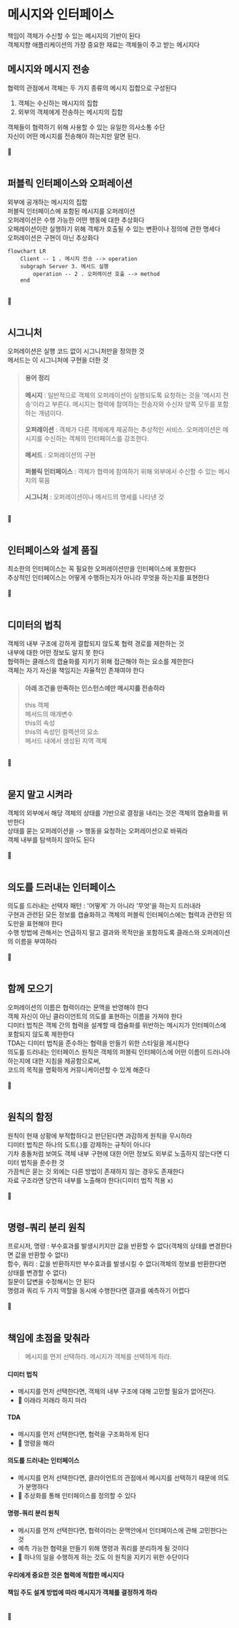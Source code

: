 # 메시지와 인터페이스

책임이 객체가 수신할 수 있는 메시지의 기반이 된다<br />
객체지향 애플리케이션의 가장 중요한 재료는 객체들이 주고 받는 메시지다<br />

## 메시지와 메시지 전송

협력의 관점에서 객체는 두 가지 종류의 메시지 집합으로 구성된다<br />

1. 객체는 수신하는 메시지의 집합<br />
2. 외부의 객체에게 전송하는 메시지의 집합<br />

객체들이 협력하기 위해 사용할 수 있는 유일한 의사소통 수단<br />
자신이 어떤 메시지를 전송해야 하는지만 알면 된다.<br />
<br />🤔<br />
<br />

## 퍼블릭 인터페이스와 오퍼레이션

외부에 공개하는 메시지의 집합<br />
퍼블릭 인터페이스에 포함된 메시지를 오퍼레이션<br />
오퍼레이션은 수행 가능한 어떤 행동에 대한 추상화다<br />
오페레이션이란 실행하기 위해 객체가 호출될 수 있는 변환이나 정의에 관한 명세다<br />
오퍼레이션은 구현이 아닌 추상화다<br />

```mermaid
flowchart LR
    Client -- 1 . 메시지 전송 --> operation
    subgraph Server 3. 메서드 실행
        operation -- 2 . 오퍼레이션 호출 --> method
    end
```

<br />🤔<br />
<br />

## 시그니처

오퍼레이션은 실행 코드 없이 시그니처만을 정의한 것<br />
메서드는 이 시그니처에 구현을 더한 것<br />

> #### 용어 정리
> <strong>메시지</strong> : 일반적으로 객체의 오퍼레이션이 실행되도록 요청하는 것을 '메시지 전송'이라고 부른다. 메시지는 협력에 참여하는 전송자와 수신자 양쪽 모두를 포함하는
> 개념이다.<br /><br />
> <strong>오퍼레이션</strong> : 객체가 다른 객체에게 제공하는 추상적인 서비스. 오퍼레이션은 메시지를 수신하는 객체의 인터페이스를 강조한다.<br /><br />
> <strong>메서드</strong> : 오퍼레이션의 구현<br /><br />
> <strong>퍼블릭 인터페이스</strong> : 객체가 협력에 참여하기 위해 외부에서 수신할 수 있는 메시지의 묶음<br /><br />
> <strong>시그니처</strong> : 오퍼레이션이나 메서드의 명세를 나타낸 것

<br />🤔<br />
<br />

## 인터페이스와 설계 품질

최소한의 인터페이스는 꼭 필요한 오퍼레이션만을 인터페이스에 포함한다<br />
추상적인 인터페이스는 어떻게 수행하는지가 아니라 무엇을 하는지를 표현한다<br />
<br />🤔<br />
<br />

## 디미터의 법칙

객체의 내부 구조에 강하게 결합되지 않도록 협력 경로를 제한하는 것<br />
내부에 대한 어떤 정보도 알지 못 한다<br />
협력하는 클래스의 캡슐화를 지키기 위해 접근해야 하는 요소를 제한한다<br />
객체는 자기 자신을 책임지는 자율적인 존재여야 한다<br />

> #### 아래 조건을 만족하는 인스턴스에만 메시지를 전송하라
> this 객체<br />
> 메서드의 매개변수<br />
> this의 속성<br />
> this의 속성인 컬렉션의 요소<br />
> 메서드 내에서 생성된 지역 객체<br />

<br />🤔<br />
<br />

## 묻지 말고 시켜라

객체의 외부에서 해당 객체의 상태를 기반으로 결정을 내리는 것은 객체의 캡슐화를 위반한다<br />
상태를 묻는 오퍼레이션을 -> 행동을 요청하는 오퍼레이션으로 바꿔라<br />
객체 내부를 탐색하지 않아도 된다<br />
<br />🤔<br />
<br />

## 의도를 드러내는 인터페이스

의도를 드러내는 선택자 패턴 : '어떻게' 가 아니라 '무엇'을 하는지 드러내라<br />
구현과 관련된 모든 정보를 캡슐화하고 객체의 퍼블릭 인터페이스에는 협력과 관련된 의도만을 표현해야 한다<br />
수행 방법에 관해서는 언급하지 말고 결과와 목적만을 포함하도록 클래스와 오퍼레이션의 이름을 부여하라<br />
<br />🤔<br />
<br />

## 함께 모으기

오퍼레이션의 이름은 협력이라는 문맥을 반영해야 한다<br />
객체 자신이 아닌 클라이언트의 의도를 표현하는 이름을 가져야 한다<br />
디미터 법칙은 객체 간의 협력을 설계할 때 캡슐화를 위반하는 메시지가 인터페이스에 포함되지 않도록 제한한다<br />
TDA는 디미터 법칙을 준수하는 협력을 만들기 위한 스타일을 제시한다<br />
의도를 드러내는 인터페이스 원칙은 객체의 퍼블릭 인터페이스에 어떤 이름이 드러나야 하는지에 대한 지침을 제공함으로써,<br />
코드의 목적을 명확하게 커뮤니케이션할 수 있게 해준다<br />
<br />🤔<br />
<br />

## 원칙의 함정

원칙이 현재 상황에 부적합하다고 판단된다면 과감하게 원칙을 무시하라<br />
디미터 법칙은 하나의 도트(.)를 강제하는 규칙이 아니다<br />
기차 충돌처럼 보여도 객체 내부 구현에 대한 어떤 정보도 외부로 노출하지 않는다면 디미터 법칙을 준수한 것<br />
가끔씩은 묻는 것 외에는 다른 방법이 존재하지 않는 경우도 존재한다<br />
자료 구조라면 당연히 내부를 노출해야 한다(디미터 법칙 적용 x)<br />
<br />🤔<br />
<br />

## 명령-쿼리 분리 원칙

프로시저, 명령 : 부수효과를 발생시키지만 값을 반환할 수 없다(객체의 상태를 변경한다면 값을 반환할 수 없다)<br />
함수, 쿼리 : 값을 반환하지만 부수효과를 발생시킬 수 없다(객체의 정보를 반환한다면 상태를 변경할 수 없다)<br />
질문이 답변을 수정해서는 안 된다<br />
명령과 쿼리 두 가지 역할을 동시에 수행한다면 결과를 예측하기 어렵다<br />
<br />🤔<br />
<br />

## 책임에 초점을 맞춰라

> 메시지를 먼저 선택하라. 메시지가 객체를 선택하게 하라.

#### 디미터 법칙

- 메시지를 먼저 선택한다면, 객체의 내부 구조에 대해 고민할 필요가 없어진다.
- 🤔 이래라 저래라 하지 마라

#### TDA

- 메시지를 먼저 선택한다면, 협력을 구조화하게 된다
- 🤔 명령을 해라

#### 의도를 드러내는 인터페이스

- 메시지를 먼저 선택한다면, 클라이언트의 관점에서 메시지를 선택하기 때문에 의도가 분명하다
- 🤔 추상화를 통해 인터페이스를 정의할 수 있다

#### 명령-쿼리 분리 원칙

- 메시지를 먼저 선택한다면, 협력이라는 문맥안에서 인터페이스에 관해 고민한다는 것
- 예측 가능한 협력을 만들기 위해 명령과 쿼리를 분리하게 될 것이다
- 🤔 하나의 일을 수행하게 하는 것도 이 원칙을 지키기 위한 수단이다

#### 우리에게 중요한 것은 협력에 적합한 메시지다
#### 책임 주도 설계 방법에 따라 메시지가 객체를 결정하게 하라

<br />🤔<br />
<br />
